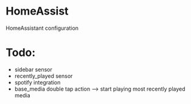 # HomeAssist
HomeAssistant configuration

# Todo:
- sidebar sensor
- recently_played sensor
- spotify integration
- base_media double tap action --> start playing most recently played media